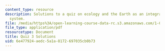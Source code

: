 ```yaml
---
content_type: resource
description: Solutions to a quiz on ecology and the Earth as an integrated dynamic
  system.
file: /media/https%3A/open-learning-course-data-rc.s3.amazonaws.com/1-018j-ecology-i-the-earth-system-fall-2009/6e477924aedc5a1a8172697035cb0b73_MIT1_018JF09_study_sol_3.pdf
file_type: application/pdf
resourcetype: Document
title: Quiz 3 Solutions
uid: 6e477924-aedc-5a1a-8172-697035cb0b73
---
```

